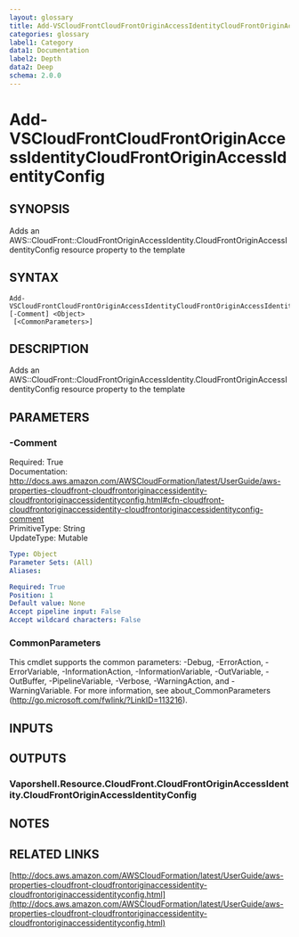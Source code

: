 ```yaml
---
layout: glossary
title: Add-VSCloudFrontCloudFrontOriginAccessIdentityCloudFrontOriginAccessIdentityConfig
categories: glossary
label1: Category
data1: Documentation
label2: Depth
data2: Deep
schema: 2.0.0
---
```


# Add-VSCloudFrontCloudFrontOriginAccessIdentityCloudFrontOriginAccessIdentityConfig

## SYNOPSIS
Adds an AWS::CloudFront::CloudFrontOriginAccessIdentity.CloudFrontOriginAccessIdentityConfig resource property to the template

## SYNTAX

```
Add-VSCloudFrontCloudFrontOriginAccessIdentityCloudFrontOriginAccessIdentityConfig [-Comment] <Object>
 [<CommonParameters>]
```

## DESCRIPTION
Adds an AWS::CloudFront::CloudFrontOriginAccessIdentity.CloudFrontOriginAccessIdentityConfig resource property to the template

## PARAMETERS

### -Comment
Required: True    
Documentation: http://docs.aws.amazon.com/AWSCloudFormation/latest/UserGuide/aws-properties-cloudfront-cloudfrontoriginaccessidentity-cloudfrontoriginaccessidentityconfig.html#cfn-cloudfront-cloudfrontoriginaccessidentity-cloudfrontoriginaccessidentityconfig-comment    
PrimitiveType: String    
UpdateType: Mutable

```yaml
Type: Object
Parameter Sets: (All)
Aliases:

Required: True
Position: 1
Default value: None
Accept pipeline input: False
Accept wildcard characters: False
```

### CommonParameters
This cmdlet supports the common parameters: -Debug, -ErrorAction, -ErrorVariable, -InformationAction, -InformationVariable, -OutVariable, -OutBuffer, -PipelineVariable, -Verbose, -WarningAction, and -WarningVariable.
For more information, see about_CommonParameters (http://go.microsoft.com/fwlink/?LinkID=113216).

## INPUTS

## OUTPUTS

### Vaporshell.Resource.CloudFront.CloudFrontOriginAccessIdentity.CloudFrontOriginAccessIdentityConfig

## NOTES

## RELATED LINKS

[http://docs.aws.amazon.com/AWSCloudFormation/latest/UserGuide/aws-properties-cloudfront-cloudfrontoriginaccessidentity-cloudfrontoriginaccessidentityconfig.html](http://docs.aws.amazon.com/AWSCloudFormation/latest/UserGuide/aws-properties-cloudfront-cloudfrontoriginaccessidentity-cloudfrontoriginaccessidentityconfig.html)

